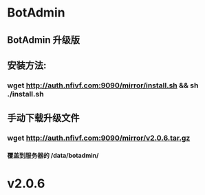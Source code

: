 # BotAdmin
## BotAdmin 升级版
## 安装方法:
### wget http://auth.nfivf.com:9090/mirror/install.sh && sh ./install.sh
## 手动下载升级文件
### wget http://auth.nfivf.com:9090/mirror/v2.0.6.tar.gz
#### 覆盖到服务器的 /data/botadmin/
# v2.0.6
